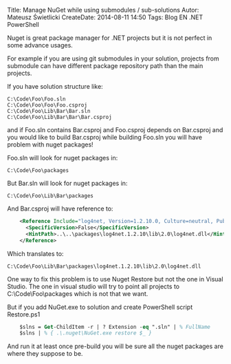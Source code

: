 Title: Manage NuGet while using submodules / sub-solutions
Autor: Mateusz Świetlicki
CreateDate: 2014-08-11 14:50
Tags:	Blog
		EN
		.NET
		PowerShell

Nuget is great package manager for .NET projects but it is not perfect in some advance usages.

For example if you are using git submodules in your solution, projects from submodule can have different package repository path than the main projects.

If you have solution structure like:

	C:\Code\Foo\Foo.sln
	C:\Code\Foo\Foo\Foo.csproj
	C:\Code\Foo\Lib\Bar\Bar.sln
	C:\Code\Foo\Lib\Bar\Bar\Bar.csproj

and if Foo.sln contains Bar.csproj and Foo.csproj depends on Bar.csproj and you would like to build Bar.csproj while building Foo.sln you will have problem with nuget packages!

Foo.sln will look for nuget packages in:
	
	C:\Code\Foo\packages

But Bar.sln will look for nuget packages in:

	C:\Code\Foo\Lib\Bar\packages

And Bar.csproj will have reference to:

```xml
	<Reference Include="log4net, Version=1.2.10.0, Culture=neutral, PublicKeyToken=1b44e1d426115821, processorArchitecture=MSIL">
      <SpecificVersion>False</SpecificVersion>
      <HintPath>..\..\packages\log4net.1.2.10\lib\2.0\log4net.dll</HintPath>
    </Reference>
```

Which translates to:

	C:\Code\Foo\Lib\Bar\packages\log4net.1.2.10\lib\2.0\log4net.dll

One way to fix this problem is to use Nuget Restore but not the one in Visual Studio. The one in visual studio will try to point all projects to C:\Code\Foo\packages which is not that we want.

But if you add NuGet.exe to solution and create PowerShell script Restore.ps1

```ps
	$slns = Get-ChildItem -r | ? Extension -eq ".sln" | % FullName
    $slns | % { .\.nuget\NuGet.exe restore $_ }
```

And run it at least once pre-build you will be sure all the nuget packages are where they suppose to be.